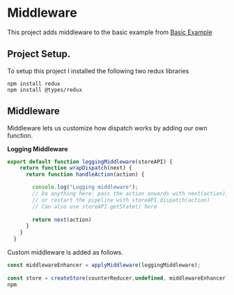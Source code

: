 # Middleware
This project adds middleware to the basic example from [Basic Example](../basic-example/README.MD) 
## Project Setup. 

To setup this project I installed the following two redux libraries 

```
npm install redux
npm install @types/redux
```

## Middleware
Middleware lets us customize how dispatch works by adding our own function.


**Logging Middleware**

```ts
export default function loggingMiddleware(storeAPI) {
    return function wrapDispatch(next) {
      return function handleAction(action) {

        console.log("Logging middleware");
        // Do anything here: pass the action onwards with next(action),
        // or restart the pipeline with storeAPI.dispatch(action)
        // Can also use storeAPI.getState() here
  
        return next(action)
      }
    }
  }
```
Custom middleware is added as follows. 

```ts
const middlewareEnhancer = applyMiddleware(loggingMiddleware);
  
const store = createStore(counterReducer,undefined, middlewareEnhancer);
npm
```





